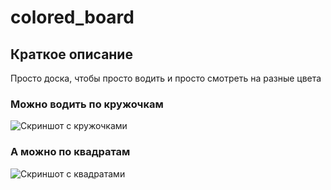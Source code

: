 # colored_board

## Краткое описание

Просто доска, чтобы просто водить и просто смотреть на разные цвета

### Можно водить по кружочкам
![Скриншот с кружочками](https://i.ibb.co/1Qtn4tB/sircle-board.png)

### А можно по квадратам
![Скриншот с квадратами](https://i.ibb.co/8jc1NyN/square-board.png)
